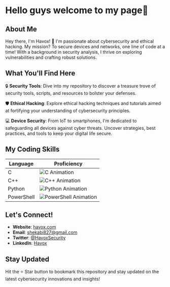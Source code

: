 # Hello guys welcome to my page🚀

## About Me
Hey there, I'm Havox! 👋 I'm passionate about cybersecurity and ethical hacking. My mission? To secure devices and networks, one line of code at a time! With a background in security analysis, I thrive on exploring vulnerabilities and crafting robust solutions.

## What You'll Find Here
🔒 **Security Tools**: Dive into my repository to discover a treasure trove of security tools, scripts, and resources to bolster your defenses.

🛡️ **Ethical Hacking**: Explore ethical hacking techniques and tutorials aimed at fortifying your understanding of cybersecurity principles.

💻 **Device Security**: From IoT to smartphones, I'm dedicated to safeguarding all devices against cyber threats. Uncover strategies, best practices, and tools to keep your digital life secure.

## My Coding Skills
| Language    | Proficiency |
|-------------|-------------|
| C           | ![C Animation](https://progress-bar.dev/70/?title=C&color=blue&width=150) |
| C++         | ![C++ Animation](https://progress-bar.dev/80/?title=C%2B%2B&color=green&width=150) |
| Python      | ![Python Animation](https://progress-bar.dev/50/?title=Python&color=yellow&width=150) |
| PowerShell  | ![PowerShell Animation](https://progress-bar.dev/50/?title=PowerShell&color=orange&width=150) |

## Let's Connect!
- **Website**: [havox.com](https://abishekponmudi.github.io/Abishek.site)
- **Email**: shekabi827@gmail.com
- **Twitter**: [@HavoxSecurity](https://x.com/Havox03?t=Id_XRB7diePFZNEvTBJomA&s=09)
- **LinkedIn**: [Havox](https://www.linkedin.com/Abishekponmudi)

## Stay Updated
Hit the ⭐️ Star button to bookmark this repository and stay updated on the latest cybersecurity innovations and insights!
